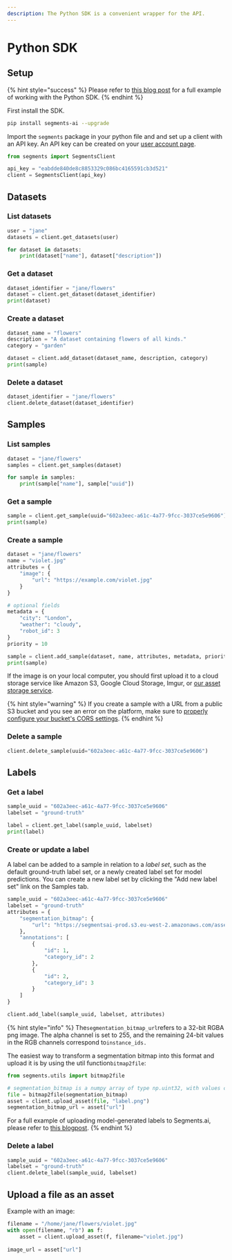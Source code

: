 ```yaml
---
description: The Python SDK is a convenient wrapper for the API.
---
```


# Python SDK

## Setup

{% hint style="success" %}
Please refer to [this blog post](https://segments.ai/blog/speed-up-image-segmentation-with-model-assisted-labeling) for a full example of working with the Python SDK.
{% endhint %}

First install the SDK.

```bash
pip install segments-ai --upgrade
```

Import the `segments` package in your python file and and set up a client with an API key. An API key can be created on your [user account page](https://segments.ai/account).

```python
from segments import SegmentsClient

api_key = "eabdde840de8c8853329c086bc4165591cb3d521"
client = SegmentsClient(api_key)
```

## Datasets

### List datasets

```python
user = "jane"
datasets = client.get_datasets(user)

for dataset in datasets:
    print(dataset["name"], dataset["description"])
```

### Get a dataset

```python
dataset_identifier = "jane/flowers"
dataset = client.get_dataset(dataset_identifier)
print(dataset)
```

### Create a dataset

```python
dataset_name = "flowers"
description = "A dataset containing flowers of all kinds."
category = "garden"

dataset = client.add_dataset(dataset_name, description, category)
print(sample)
```

### Delete a dataset

```python
dataset_identifier = "jane/flowers"
client.delete_dataset(dataset_identifier)
```

## Samples

### List samples

```python
dataset = "jane/flowers"
samples = client.get_samples(dataset)

for sample in samples:
    print(sample["name"], sample["uuid"])
```

### Get a sample

```python
sample = client.get_sample(uuid="602a3eec-a61c-4a77-9fcc-3037ce5e9606")
print(sample)
```

### Create a sample

```python
dataset = "jane/flowers"
name = "violet.jpg"
attributes = {
    "image": {
        "url": "https://example.com/violet.jpg"
    }
}

# optional fields
metadata = {
    "city": "London",
    "weather": "cloudy",
    "robot_id": 3
}
priority = 10

sample = client.add_sample(dataset, name, attributes, metadata, priority)
print(sample)
```

If the image is on your local computer, you should first upload it to a cloud storage service like Amazon S3, Google Cloud Storage, Imgur, or [our asset storage service](python-sdk.md#upload-a-file-as-an-asset).

{% hint style="warning" %}
If you create a sample with a URL from a public S3 bucket and you see an error on the platform, make sure to [properly configure your bucket's CORS settings](https://docs.aws.amazon.com/AmazonS3/latest/dev/cors.html).
{% endhint %}

### Delete a sample

```python
client.delete_sample(uuid="602a3eec-a61c-4a77-9fcc-3037ce5e9606")
```

## Labels

### Get a label

```python
sample_uuid = "602a3eec-a61c-4a77-9fcc-3037ce5e9606"
labelset = "ground-truth"

label = client.get_label(sample_uuid, labelset)
print(label)
```

### Create or update a label

A label can be added to a sample in relation to a _label set_, such as the default ground-truth label set, or a newly created label set for model predictions. You can create a new label set by clicking the "Add new label set" link on the Samples tab.

```python
sample_uuid = "602a3eec-a61c-4a77-9fcc-3037ce5e9606"
labelset = "ground-truth"
attributes = {
    "segmentation_bitmap": {
        "url": "https://segmentsai-prod.s3.eu-west-2.amazonaws.com/assets/bert/49f6aa10-8967-4305-985c-cdc1e8f89b93.png"
    },
    "annotations": [
        {
            "id": 1,
            "category_id": 2
        },
        {
            "id": 2,
            "category_id": 3
        }
    ]
}

client.add_label(sample_uuid, labelset, attributes)
```

{% hint style="info" %}
The`segmentation_bitmap_url`refers to a 32-bit RGBA png image. The alpha channel is set to 255, and the remaining 24-bit values in the RGB channels correspond to`instance_ids.`

The easiest way to transform a segmentation bitmap into this format and upload it is by using the util function`bitmap2file`:

```python
from segments.utils import bitmap2file

# segmentation_bitmap is a numpy array of type np.uint32, with values corresponding to instance_ids
file = bitmap2file(segmentation_bitmap)
asset = client.upload_asset(file, "label.png")
segmentation_bitmap_url = asset["url"]
```

For a full example of uploading model-generated labels to Segments.ai, please refer to [this blogpost](https://segments.ai/blog/speed-up-image-segmentation-with-model-assisted-labeling).
{% endhint %}

### Delete a label

```python
sample_uuid = "602a3eec-a61c-4a77-9fcc-3037ce5e9606"
labelset = "ground-truth"
client.delete_label(sample_uuid, labelset)
```

## Upload a file as an asset

Example with an image:

```python
filename = "/home/jane/flowers/violet.jpg"
with open(filename, "rb") as f:
    asset = client.upload_asset(f, filename="violet.jpg")
    
image_url = asset["url"]
```

